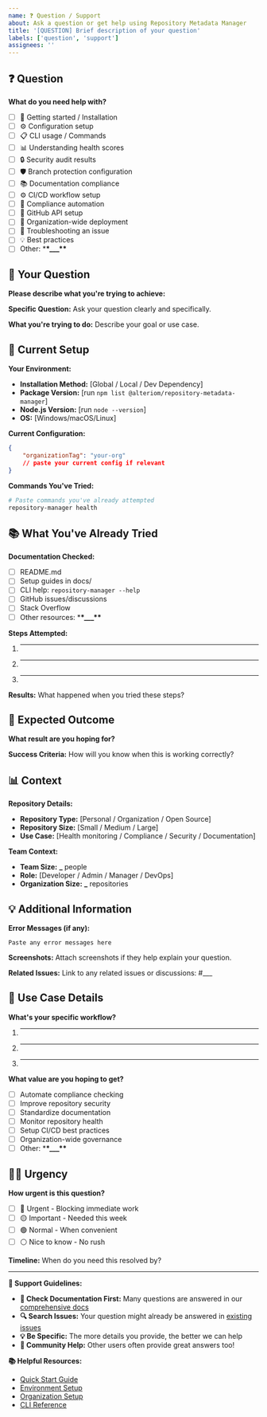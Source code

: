 ```yaml
---
name: ❓ Question / Support
about: Ask a question or get help using Repository Metadata Manager
title: '[QUESTION] Brief description of your question'
labels: ['question', 'support']
assignees: ''
---
```


## ❓ Question

**What do you need help with?**

- [ ] 🚀 Getting started / Installation
- [ ] ⚙️ Configuration setup
- [ ] 📋 CLI usage / Commands
- [ ] 📊 Understanding health scores
- [ ] 🔒 Security audit results
- [ ] 🛡️ Branch protection configuration
- [ ] 📚 Documentation compliance
- [ ] ⚙️ CI/CD workflow setup
- [ ] 🎯 Compliance automation
- [ ] 🔗 GitHub API setup
- [ ] 🏢 Organization-wide deployment
- [ ] 🐛 Troubleshooting an issue
- [ ] 💡 Best practices
- [ ] Other: \***\*\_\_\_\*\***

## 🎯 Your Question

**Please describe what you're trying to achieve:**

**Specific Question:**
Ask your question clearly and specifically.

**What you're trying to do:**
Describe your goal or use case.

## 🔧 Current Setup

**Your Environment:**

- **Installation Method:** [Global / Local / Dev Dependency]
- **Package Version:** [run `npm list @alteriom/repository-metadata-manager`]
- **Node.js Version:** [run `node --version`]
- **OS:** [Windows/macOS/Linux]

**Current Configuration:**

```json
{
    "organizationTag": "your-org"
    // paste your current config if relevant
}
```

**Commands You've Tried:**

```bash
# Paste commands you've already attempted
repository-manager health
```

## 📚 What You've Already Tried

**Documentation Checked:**

- [ ] README.md
- [ ] Setup guides in docs/
- [ ] CLI help: `repository-manager --help`
- [ ] GitHub issues/discussions
- [ ] Stack Overflow
- [ ] Other resources: \***\*\_\_\_\*\***

**Steps Attempted:**

1. ***
2. ***
3. ***

**Results:**
What happened when you tried these steps?

## 🎯 Expected Outcome

**What result are you hoping for?**

**Success Criteria:**
How will you know when this is working correctly?

## 📊 Context

**Repository Details:**

- **Repository Type:** [Personal / Organization / Open Source]
- **Repository Size:** [Small / Medium / Large]
- **Use Case:** [Health monitoring / Compliance / Security / Documentation]

**Team Context:**

- **Team Size:** **\_** people
- **Role:** [Developer / Admin / Manager / DevOps]
- **Organization Size:** **\_** repositories

## 💡 Additional Information

**Error Messages (if any):**

```
Paste any error messages here
```

**Screenshots:**
Attach screenshots if they help explain your question.

**Related Issues:**
Link to any related issues or discussions: #\_\_\_

## 🚀 Use Case Details

**What's your specific workflow?**

1. ***
2. ***
3. ***

**What value are you hoping to get?**

- [ ] Automate compliance checking
- [ ] Improve repository security
- [ ] Standardize documentation
- [ ] Monitor repository health
- [ ] Setup CI/CD best practices
- [ ] Organization-wide governance
- [ ] Other: \***\*\_\_\_\*\***

## 🏃‍♂️ Urgency

**How urgent is this question?**

- [ ] 🔴 Urgent - Blocking immediate work
- [ ] 🟡 Important - Needed this week
- [ ] 🟢 Normal - When convenient
- [ ] ⚪ Nice to know - No rush

**Timeline:**
When do you need this resolved by?

---

**📝 Support Guidelines:**

- **📖 Check Documentation First:** Many questions are answered in our [comprehensive docs](docs/)
- **🔍 Search Issues:** Your question might already be answered in [existing issues](https://github.com/Alteriom/repository-metadata-manager/issues)
- **💡 Be Specific:** The more details you provide, the better we can help
- **🤝 Community Help:** Other users often provide great answers too!

**📚 Helpful Resources:**

- [Quick Start Guide](README.md#quick-start)
- [Environment Setup](docs/guides/ENVIRONMENT.md)
- [Organization Setup](docs/guides/ORGANIZATION_SETUP.md)
- [CLI Reference](README.md#enhanced-commands)

